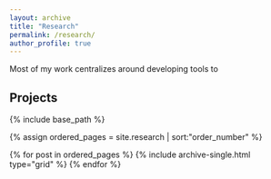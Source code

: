 ```yaml
---
layout: archive
title: "Research"
permalink: /research/
author_profile: true
---
```


Most of my work centralizes around developing tools to 

Projects
-------

<nbsp>

{% include base_path %}

{% assign ordered_pages = site.research | sort:"order_number" %}

{% for post in ordered_pages %}
  {% include archive-single.html type="grid" %}
{% endfor %}

